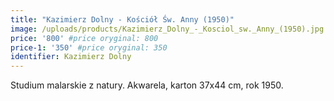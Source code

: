 ```yaml
---
title: "Kazimierz Dolny - Kościół Św. Anny (1950)"
image: /uploads/products/Kazimierz_Dolny_-_Kosciol_sw._Anny_(1950).jpg
price: '800' #price oryginal: 800
price-1: '350' #price oryginal: 350
identifier: Kazimierz Dolny
---
```


Studium malarskie z natury. Akwarela, karton 37x44 cm, rok 1950.